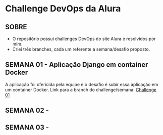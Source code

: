 # Challenge DevOps da Alura
## SOBRE
- O repositório possui challenges DevOps do site Alura e resolvidos por mim.
- Criei três branches, cada um referente a semana/desafio proposto.
## SEMANA 01 - Aplicação Django em container Docker
A aplicação foi ofericida pela equipe e o desafio é subir essa aplicação em um container Docker.
Link para a branch do challenge/semana: [Challenge 01](https://github.com/vpdasilva/alura-devops-challenge/tree/semana01)
## SEMANA 02 - 
## SEMANA 03 -
